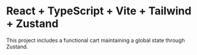 # React + TypeScript + Vite + Tailwind + Zustand

This project includes a functional cart maintaining a global state through Zustand.


